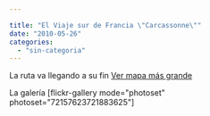 ```yaml
---

title: "El Viaje sur de Francia \"Carcassonne\""
date: "2010-05-26"
categories: 
  - "sin-categoria"
---
```


La ruta va llegando a su fin [Ver mapa más grande](https://maps.google.es/maps?f=d&source=embed&saddr=Cit%C3%A9+de+l'Espace,+Avenue+Jean+Gonord,+31500+Toulouse,+Haute-Garonne,+Midi-Pyr%C3%A9n%C3%A9es,+Francia&daddr=Carcassonne,+France+to:D6113+to:D6113+to:43.448931,1.61499+to:Toulouse,+Francia&hl=es&geocode=FdwPmQIdhccWACmJEIETpr2uEjHALK08nfYGHQ%3BFT1fkwIdhPMjACmLvRYBOSyuEjHHFKF3O9-P4g%3BFUaqlAIdxnoeAA%3BFUx2lQIdojwcAA%3B%3BFYtZmQIdhwQWACn_UnXsb7uuEjEwEEEvnPYGBA&mra=dpe&mrcr=1&mrsp=4&sz=11&via=2,3,4&sll=43.465878,1.826477&sspn=0.259643,0.617294&ie=UTF8&ll=43.468369,1.803131&spn=0.259643,0.617294)

La galería \[flickr-gallery mode="photoset" photoset="72157623721883625"\]

